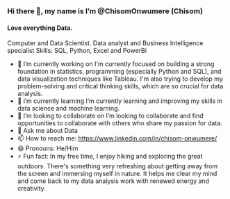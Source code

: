 ### Hi there 👋, my name is I’m @ChisomOnwumere (Chisom)
#### Love everything Data. 
Computer and Data Scientist. Data analyst and Business Intelligence specialist
Skills: SQL, Python, Excel and PowerBi
- 🔭 I’m currently working on I'm currently focused on building a strong foundation in statistics, programming (especially Python and SQL), and data visualization techniques like Tableau. I'm also trying to develop my problem-solving and critical thinking skills, which are so crucial for data analysis. 
- 🌱 I’m currently learning  I’m currently learning and improving my skills in data science and machine learning. 
- 👯 I’m looking to collaborate on  I’m looking to collaborate and find opportunities to collaborate with others who share my passion for data. 
- 💬 Ask me about Data 
- 📫 How to reach me: https://www.linkedin.com/in/chisom-onwumere/ 
- 😄 Pronouns: He/Him 
- ⚡ Fun fact: In my free time, I enjoy hiking and exploring the great outdoors. There's something very refreshing about getting away from the screen and immersing myself in nature. It helps me clear my mind and come back to my data analysis work with renewed energy and creativity. 


<!---
ChisomOnwumere/ChisomOnwumere is a ✨ special ✨ repository because its `README.md` (this file) appears on your GitHub profile.
You can click the Preview link to take a look at your changes.
--->

